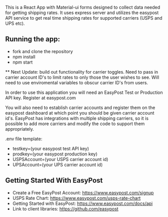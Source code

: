 This is a React App with Material-ui forms designed to collect data needed for getting shipping rates. It uses express server and utilizes the easypost API service to get real time shipping rates for supported carriers (USPS and UPS etc). 


## Running the app:

* fork and clone the repository
* npm install
* npm start

** Next Update: build out functionality for carrier toggles. Need to pass in carrier account ID's to limit rates to only those the user wishes to see. Will need to use enviromental variables to obscur carrier ID's from users.

In order to use this application you will need an EasyPost Test or Production API key. Register at easypost.com

You will also need to establish carrier accounts and register them on the easypost dashboard at which point you should be given carrier account id's. EasyPost has integrations with multiple shipping carriers, so it is possible to add more carriers and modify the code to support them appropriately.

.env file template:
  * testkey=(your easypost test API key)
  * prodkey=(your easypost production key)
  * USPSAccount=(your USPS carrier account id)
  * UPSAccount=(your UPS carrier account id)
  
  ## Getting Started With EasyPost
  
* Create a Free EasyPost Account: https://www.easypost.com/signup
* USPS Rate Chart: https://www.easypost.com/usps-rate-chart
* Getting Started with EasyPost: https://www.easypost.com/docs/api
* Link to client libraries: https://github.com/easypost
